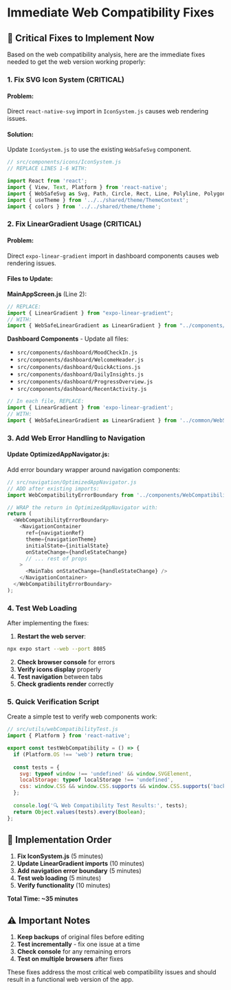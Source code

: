 # Immediate Web Compatibility Fixes

## 🚨 Critical Fixes to Implement Now

Based on the web compatibility analysis, here are the immediate fixes needed to get the web version working properly:

### **1. Fix SVG Icon System (CRITICAL)**

#### **Problem**: 
Direct `react-native-svg` import in `IconSystem.js` causes web rendering issues.

#### **Solution**: 
Update `IconSystem.js` to use the existing `WebSafeSvg` component.

```javascript
// src/components/icons/IconSystem.js
// REPLACE LINES 1-6 WITH:

import React from 'react';
import { View, Text, Platform } from 'react-native';
import { WebSafeSvg as Svg, Path, Circle, Rect, Line, Polyline, Polygon } from './WebSafeSvg';
import { useTheme } from '../../shared/theme/ThemeContext';
import { colors } from '../../shared/theme/theme';
```

### **2. Fix LinearGradient Usage (CRITICAL)**

#### **Problem**: 
Direct `expo-linear-gradient` import in dashboard components causes web rendering issues.

#### **Files to Update**:

**MainAppScreen.js** (Line 2):
```javascript
// REPLACE:
import { LinearGradient } from "expo-linear-gradient";
// WITH:
import { WebSafeLinearGradient as LinearGradient } from "../components/common/WebSafeLinearGradient";
```

**Dashboard Components** - Update all files:
- `src/components/dashboard/MoodCheckIn.js`
- `src/components/dashboard/WelcomeHeader.js`
- `src/components/dashboard/QuickActions.js`
- `src/components/dashboard/DailyInsights.js`
- `src/components/dashboard/ProgressOverview.js`
- `src/components/dashboard/RecentActivity.js`

```javascript
// In each file, REPLACE:
import { LinearGradient } from 'expo-linear-gradient';
// WITH:
import { WebSafeLinearGradient as LinearGradient } from '../common/WebSafeLinearGradient';
```

### **3. Add Web Error Handling to Navigation**

#### **Update OptimizedAppNavigator.js**:

Add error boundary wrapper around navigation components:

```javascript
// src/navigation/OptimizedAppNavigator.js
// ADD after existing imports:
import WebCompatibilityErrorBoundary from '../components/WebCompatibilityErrorBoundary';

// WRAP the return in OptimizedAppNavigator with:
return (
  <WebCompatibilityErrorBoundary>
    <NavigationContainer
      ref={navigationRef}
      theme={navigationTheme}
      initialState={initialState}
      onStateChange={handleStateChange}
      // ... rest of props
    >
      <MainTabs onStateChange={handleStateChange} />
    </NavigationContainer>
  </WebCompatibilityErrorBoundary>
);
```

### **4. Test Web Loading**

After implementing the fixes:

1. **Restart the web server**:
```bash
npx expo start --web --port 8085
```

2. **Check browser console** for errors
3. **Verify icons display** properly
4. **Test navigation** between tabs
5. **Check gradients render** correctly

### **5. Quick Verification Script**

Create a simple test to verify web components work:

```javascript
// src/utils/webCompatibilityTest.js
import { Platform } from 'react-native';

export const testWebCompatibility = () => {
  if (Platform.OS !== 'web') return true;
  
  const tests = {
    svg: typeof window !== 'undefined' && window.SVGElement,
    localStorage: typeof localStorage !== 'undefined',
    css: window.CSS && window.CSS.supports && window.CSS.supports('background', 'linear-gradient(45deg, red, blue)'),
  };
  
  console.log('🔍 Web Compatibility Test Results:', tests);
  return Object.values(tests).every(Boolean);
};
```

## 🔧 Implementation Order

1. **Fix IconSystem.js** (5 minutes)
2. **Update LinearGradient imports** (10 minutes)
3. **Add navigation error boundary** (5 minutes)
4. **Test web loading** (5 minutes)
5. **Verify functionality** (10 minutes)

**Total Time: ~35 minutes**

## ⚠️ Important Notes

1. **Keep backups** of original files before editing
2. **Test incrementally** - fix one issue at a time
3. **Check console** for any remaining errors
4. **Test on multiple browsers** after fixes

These fixes address the most critical web compatibility issues and should result in a functional web version of the app.